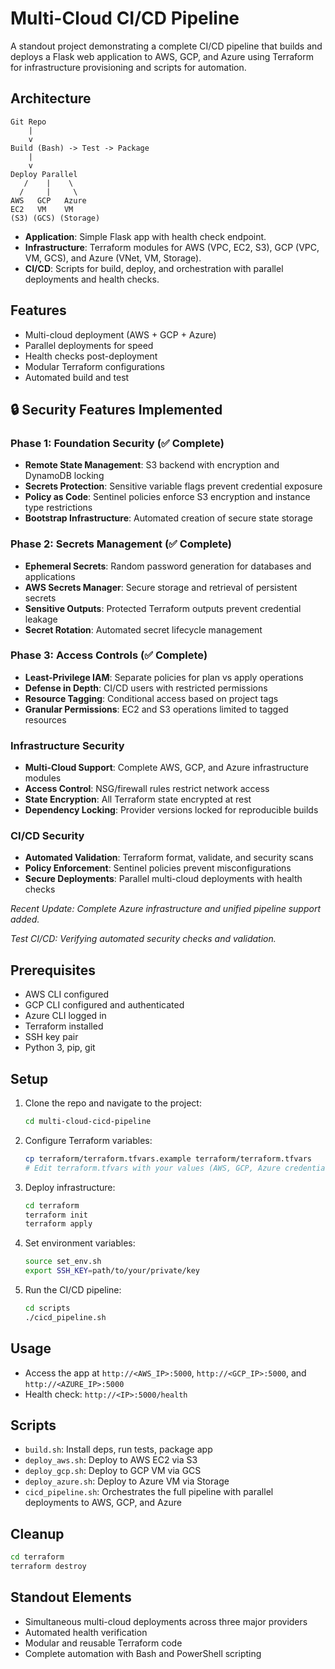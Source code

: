 # Multi-Cloud CI/CD Pipeline

A standout project demonstrating a complete CI/CD pipeline that builds and deploys a Flask web application to AWS, GCP, and Azure using Terraform for infrastructure provisioning and scripts for automation.

## Architecture

```
Git Repo
    |
    v
Build (Bash) -> Test -> Package
    |
    v
Deploy Parallel
   /    |    \
  /     |     \
AWS   GCP   Azure
EC2   VM    VM
(S3) (GCS) (Storage)
```

- **Application**: Simple Flask app with health check endpoint.
- **Infrastructure**: Terraform modules for AWS (VPC, EC2, S3), GCP (VPC, VM, GCS), and Azure (VNet, VM, Storage).
- **CI/CD**: Scripts for build, deploy, and orchestration with parallel deployments and health checks.

## Features

- Multi-cloud deployment (AWS + GCP + Azure)
- Parallel deployments for speed
- Health checks post-deployment
- Modular Terraform configurations
- Automated build and test

## 🔒 Security Features Implemented

### Phase 1: Foundation Security (✅ Complete)
- **Remote State Management**: S3 backend with encryption and DynamoDB locking
- **Secrets Protection**: Sensitive variable flags prevent credential exposure
- **Policy as Code**: Sentinel policies enforce S3 encryption and instance type restrictions
- **Bootstrap Infrastructure**: Automated creation of secure state storage

### Phase 2: Secrets Management (✅ Complete)
- **Ephemeral Secrets**: Random password generation for databases and applications
- **AWS Secrets Manager**: Secure storage and retrieval of persistent secrets
- **Sensitive Outputs**: Protected Terraform outputs prevent credential leakage
- **Secret Rotation**: Automated secret lifecycle management

### Phase 3: Access Controls (✅ Complete)
- **Least-Privilege IAM**: Separate policies for plan vs apply operations
- **Defense in Depth**: CI/CD users with restricted permissions
- **Resource Tagging**: Conditional access based on project tags
- **Granular Permissions**: EC2 and S3 operations limited to tagged resources

### Infrastructure Security
- **Multi-Cloud Support**: Complete AWS, GCP, and Azure infrastructure modules
- **Access Control**: NSG/firewall rules restrict network access
- **State Encryption**: All Terraform state encrypted at rest
- **Dependency Locking**: Provider versions locked for reproducible builds

### CI/CD Security
- **Automated Validation**: Terraform format, validate, and security scans
- **Policy Enforcement**: Sentinel policies prevent misconfigurations
- **Secure Deployments**: Parallel multi-cloud deployments with health checks

*Recent Update: Complete Azure infrastructure and unified pipeline support added.*

*Test CI/CD: Verifying automated security checks and validation.*

## Prerequisites

- AWS CLI configured
- GCP CLI configured and authenticated
- Azure CLI logged in
- Terraform installed
- SSH key pair
- Python 3, pip, git

## Setup

1. Clone the repo and navigate to the project:
   ```bash
   cd multi-cloud-cicd-pipeline
   ```

2. Configure Terraform variables:
   ```bash
   cp terraform/terraform.tfvars.example terraform/terraform.tfvars
   # Edit terraform.tfvars with your values (AWS, GCP, Azure credentials)
   ```

3. Deploy infrastructure:
   ```bash
   cd terraform
   terraform init
   terraform apply
   ```

4. Set environment variables:
   ```bash
   source set_env.sh
   export SSH_KEY=path/to/your/private/key
   ```

5. Run the CI/CD pipeline:
   ```bash
   cd scripts
   ./cicd_pipeline.sh
   ```

## Usage

- Access the app at `http://<AWS_IP>:5000`, `http://<GCP_IP>:5000`, and `http://<AZURE_IP>:5000`
- Health check: `http://<IP>:5000/health`

## Scripts

- `build.sh`: Install deps, run tests, package app
- `deploy_aws.sh`: Deploy to AWS EC2 via S3
- `deploy_gcp.sh`: Deploy to GCP VM via GCS
- `deploy_azure.sh`: Deploy to Azure VM via Storage
- `cicd_pipeline.sh`: Orchestrates the full pipeline with parallel deployments to AWS, GCP, and Azure

## Cleanup

```bash
cd terraform
terraform destroy
```

## Standout Elements

- Simultaneous multi-cloud deployments across three major providers
- Automated health verification
- Modular and reusable Terraform code
- Complete automation with Bash and PowerShell scripting
